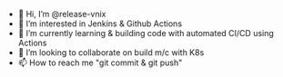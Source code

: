 - 👋 Hi, I’m @release-vnix
- 👀 I’m interested in Jenkins & Github Actions
- 🌱 I’m currently learning & building code with automated CI/CD using Actions
- 💞️ I’m looking to collaborate on build m/c with K8s
- 📫 How to reach me "git commit & git push"

<!---
release-vnix/release-vnix is a ✨ special ✨ repository because its `README.md` (this file) appears on your GitHub profile.
You can click the Preview link to take a look at your changes.
--->
